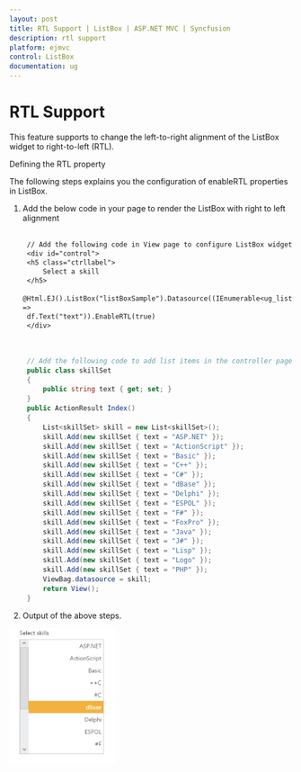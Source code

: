 ```yaml
---
layout: post
title: RTL Support | ListBox | ASP.NET MVC | Syncfusion
description: rtl support
platform: ejmvc
control: ListBox
documentation: ug
---
```


# RTL Support

This feature supports to change the left-to-right alignment of the ListBox widget to right-to-left (RTL). 

Defining the RTL property

The following steps explains you the configuration of enableRTL properties in ListBox.

1. Add the below code in your page to render the ListBox with right to left alignment


   ~~~ cshtml
   
	// Add the following code in View page to configure ListBox widget
	<div id="control"> 
	<h5 class="ctrllabel">
		Select a skill 
	</h5>  
	@Html.EJ().ListBox("listBoxSample").Datasource((IEnumerable<ug_listbox.controllers.skillSet>)ViewBag.datasource).ListBoxFields(df => 
	df.Text("text")).EnableRTL(true)
	</div>
		
   ~~~
   

   ~~~ csharp
   
	// Add the following code to add list items in the controller page
	public class skillSet
	{  
		public string text { get; set; }
	}   
	public ActionResult Index()
	{    
		List<skillSet> skill = new List<skillSet>();
		skill.Add(new skillSet { text = "ASP.NET" });
		skill.Add(new skillSet { text = "ActionScript" });  
		skill.Add(new skillSet { text = "Basic" });  
		skill.Add(new skillSet { text = "C++" });   
		skill.Add(new skillSet { text = "C#" });   
		skill.Add(new skillSet { text = "dBase" }); 
		skill.Add(new skillSet { text = "Delphi" }); 
		skill.Add(new skillSet { text = "ESPOL" }); 
		skill.Add(new skillSet { text = "F#" });  
		skill.Add(new skillSet { text = "FoxPro" }); 
		skill.Add(new skillSet { text = "Java" });  
		skill.Add(new skillSet { text = "J#" });  
		skill.Add(new skillSet { text = "Lisp" });
		skill.Add(new skillSet { text = "Logo" }); 
		skill.Add(new skillSet { text = "PHP" });  
		ViewBag.datasource = skill;     
		return View();    
	}

   ~~~
   



2. Output of the above steps.


![](RTL-Support_images/RTL-Support_img1.png)



